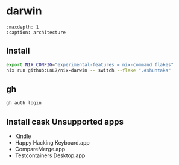 # darwin

```{toctree}
:maxdepth: 1
:caption: architecture
```

## Install

```bash
export NIX_CONFIG="experimental-features = nix-command flakes"
nix run github:LnL7/nix-darwin -- switch --flake ".#shuntaka"
```

## gh

```bash
gh auth login
```

## Install cask Unsupported apps

- Kindle
- Happy Hacking Keyboard.app
- CompareMerge.app
- Testcontainers Desktop.app
